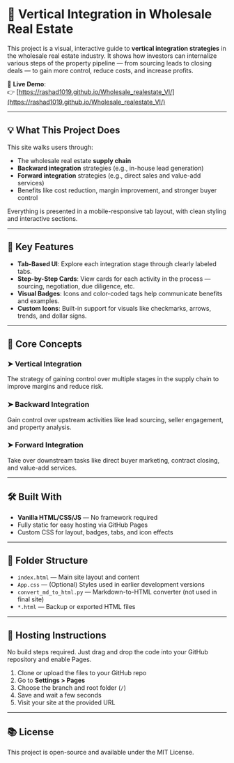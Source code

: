 # 🏢 Vertical Integration in Wholesale Real Estate

This project is a visual, interactive guide to **vertical integration strategies** in the wholesale real estate industry. It shows how investors can internalize various steps of the property pipeline — from sourcing leads to closing deals — to gain more control, reduce costs, and increase profits.

🔗 **Live Demo**:  
👉 [https://rashad1019.github.io/Wholesale_realestate_VI/](https://rashad1019.github.io/Wholesale_realestate_VI/)

---

## 💡 What This Project Does

This site walks users through:

- The wholesale real estate **supply chain**
- **Backward integration** strategies (e.g., in-house lead generation)
- **Forward integration** strategies (e.g., direct sales and value-add services)
- Benefits like cost reduction, margin improvement, and stronger buyer control

Everything is presented in a mobile-responsive tab layout, with clean styling and interactive sections.

---

## 📸 Key Features

- **Tab-Based UI**: Explore each integration stage through clearly labeled tabs.
- **Step-by-Step Cards**: View cards for each activity in the process — sourcing, negotiation, due diligence, etc.
- **Visual Badges**: Icons and color-coded tags help communicate benefits and examples.
- **Custom Icons**: Built-in support for visuals like checkmarks, arrows, trends, and dollar signs.

---

## 🧠 Core Concepts

### ➤ Vertical Integration  
The strategy of gaining control over multiple stages in the supply chain to improve margins and reduce risk.

### ➤ Backward Integration  
Gain control over upstream activities like lead sourcing, seller engagement, and property analysis.

### ➤ Forward Integration  
Take over downstream tasks like direct buyer marketing, contract closing, and value-add services.

---

## 🛠 Built With

- **Vanilla HTML/CSS/JS** — No framework required
- Fully static for easy hosting via GitHub Pages
- Custom CSS for layout, badges, tabs, and icon effects

---

## 📁 Folder Structure

- `index.html` — Main site layout and content  
- `App.css` — (Optional) Styles used in earlier development versions  
- `convert_md_to_html.py` — Markdown-to-HTML converter (not used in final site)  
- `*.html` — Backup or exported HTML files  

---

## 🚀 Hosting Instructions

No build steps required. Just drag and drop the code into your GitHub repository and enable Pages.

1. Clone or upload the files to your GitHub repo  
2. Go to **Settings > Pages**  
3. Choose the branch and root folder (`/`)  
4. Save and wait a few seconds  
5. Visit your site at the provided URL

---

## 📚 License

This project is open-source and available under the MIT License.
